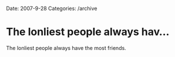 Date: 2007-9-28
Categories: /archive

# The lonliest people always hav…

The lonliest people always have the most friends.
